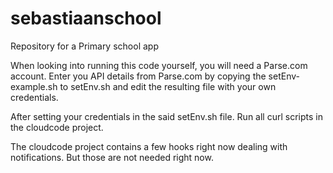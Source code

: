 sebastiaanschool
================

Repository for a Primary school app

When looking into running this code yourself, you will need a Parse.com account. Enter you API details from Parse.com by copying the setEnv-example.sh to setEnv.sh and edit the resulting file with your own credentials.

After setting your credentials in the said setEnv.sh file. Run all curl scripts in the cloudcode project.

The cloudcode project contains a few hooks right now dealing with notifications. But those are not needed right now.
